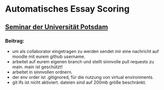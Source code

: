 # Automatisches Essay Scoring
## [Seminar der Universität Potsdam](https://moodle2.uni-potsdam.de/course/view.php?id=39603)

### Beitrag:
- um als collaborator eingetragen zu werden sendet mir eine nachricht auf moodle mit eurem github username.
- arbeitet auf eurem eigenen branch und stellt sinnvolle pull requests zu main. main ist geschützt!
- arbeitet in sinnvollen ordnern.
- der env order ist .gitignored, für die nutzung von virtual environments.
- git lfs ist nicht aktiviert. dateien sind auf 200mb größe beschränkt.

